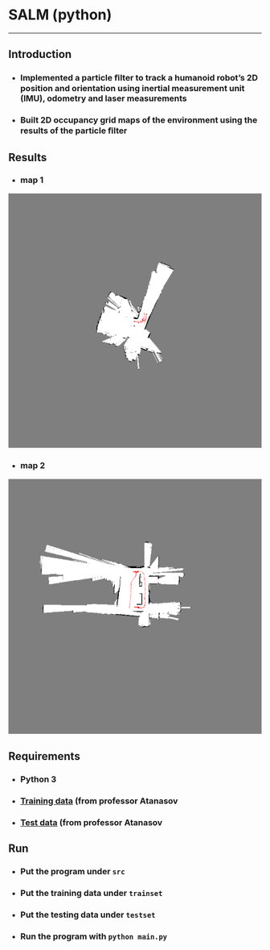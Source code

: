 # **SALM (python)**
- - -
## **Introduction**
* ### Implemented a particle ﬁlter to track a humanoid robot’s 2D position and orientation using inertial measurement unit (IMU), odometry and laser measurements
* ### Built 2D occupancy grid maps of the environment using the results of the particle ﬁlter

## **Results**
* ### map 1
![Alt text](img/map1.png)
* ### map 2
![Alt text](img/map2.png)

## **Requirements**
* ### Python 3 
* ### [Training data](https://drive.google.com/open?id=0B241vEW29598Zm5LT241b2xLdWs) (from professor Atanasov 
* ### [Test data](https://drive.google.com/open?id=0B241vEW29598UTJTM2hnMnNfZGs) (from professor Atanasov 

## **Run** ##
* ### Put the program under ```src```
* ### Put the training data under ```trainset```
* ### Put the testing data under ```testset```
* ### Run the program with ```python main.py```